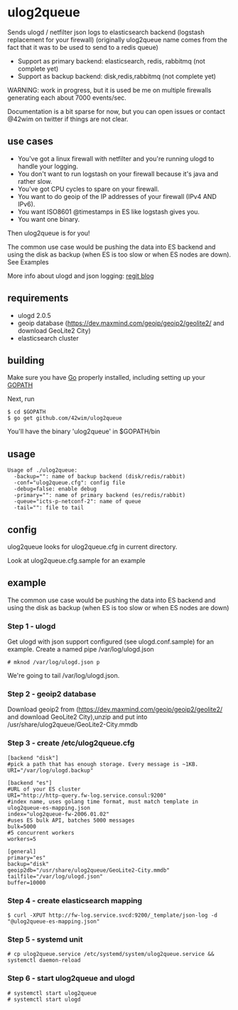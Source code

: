 # ulog2queue

Sends ulogd / netfilter json logs to elasticsearch backend (logstash replacement for your firewall)
(originally ulog2queue name comes from the fact that it was to be used to send to a redis queue)

* Support as primary backend: elasticsearch, redis, rabbitmq (not complete yet)
* Support as backup backend: disk,redis,rabbitmq (not complete yet)

WARNING: work in progress, but it is used be me on multiple firewalls generating each about 7000 events/sec.

Documentation is a bit sparse for now, but you can open issues or contact @42wim on twitter if things are not clear.

## use cases
* You've got a linux firewall with netfilter and you're running ulogd to handle your logging.
* You don't want to run logstash on your firewall because it's java and rather slow.
* You've got CPU cycles to spare on your firewall.
* You want to do geoip of the IP addresses of your firewall (IPv4 AND IPv6).
* You want ISO8601 @timestamps in ES like logstash gives you.
* You want one binary.

Then ulog2queue is for you!

The common use case would be pushing the data into ES backend and using the disk as backup (when ES is too slow or when ES nodes are down). See Examples

More info about ulogd and json logging: [regit blog](https://home.regit.org/2014/02/using-ulogd-and-json-output/)

## requirements
* ulogd 2.0.5 
* geoip database (https://dev.maxmind.com/geoip/geoip2/geolite2/ and download GeoLite2 City)
* elasticsearch cluster

## building
Make sure you have [Go](https://golang.org/doc/install) properly installed, including setting up your [GOPATH](https://golang.org/doc/code.html#GOPATH)

Next, run

 ```
 $ cd $GOPATH
 $ go get github.com/42wim/ulog2queue
 ```

 You'll have the binary 'ulog2queue' in $GOPATH/bin

## usage
```
Usage of ./ulog2queue:
  -backup="": name of backup backend (disk/redis/rabbit)
  -conf="ulog2queue.cfg": config file
  -debug=false: enable debug
  -primary="": name of primary backend (es/redis/rabbit)
  -queue="icts-p-netconf-2": name of queue
  -tail="": file to tail
```

## config
ulog2queue looks for ulog2queue.cfg in current directory.  

Look at ulog2queue.cfg.sample for an example

## example

The common use case would be pushing the data into ES backend and using the disk as backup (when ES is too slow or when ES nodes are down)

### Step 1 - ulogd
Get ulogd with json support configured (see ulogd.conf.sample) for an example.
Create a named pipe /var/log/ulogd.json
```
# mknod /var/log/ulogd.json p
```
We're going to tail /var/log/ulogd.json.

### Step 2 - geoip2 database
Download geoip2 from (https://dev.maxmind.com/geoip/geoip2/geolite2/ and download GeoLite2 City),unzip and put into /usr/share/ulog2queue/GeoLite2-City.mmdb

### Step 3 - create /etc/ulog2queue.cfg
```
[backend "disk"]
#pick a path that has enough storage. Every message is ~1KB.
URI="/var/log/ulogd.backup"

[backend "es"]
#URL of your ES cluster
URI="http://http-query.fw-log.service.consul:9200"
#index name, uses golang time format, must match template in ulog2queue-es-mapping.json
index="ulog2queue-fw-2006.01.02"
#uses ES bulk API, batches 5000 messages
bulk=5000
#5 concurrent workers
workers=5

[general]
primary="es"
backup="disk"
geoip2db="/usr/share/ulog2queue/GeoLite2-City.mmdb"
tailfile="/var/log/ulogd.json"
buffer=10000
```

### Step 4 - create elasticsearch mapping
```
$ curl -XPUT http://fw-log.service.svcd:9200/_template/json-log -d "@ulog2queue-es-mapping.json"
```

### Step 5 - systemd unit
```
# cp ulog2queue.service /etc/systemd/system/ulog2queue.service && systemctl daemon-reload
```

### Step 6 - start ulog2queue and ulogd
```
# systemctl start ulog2queue
# systemctl start ulogd
```

